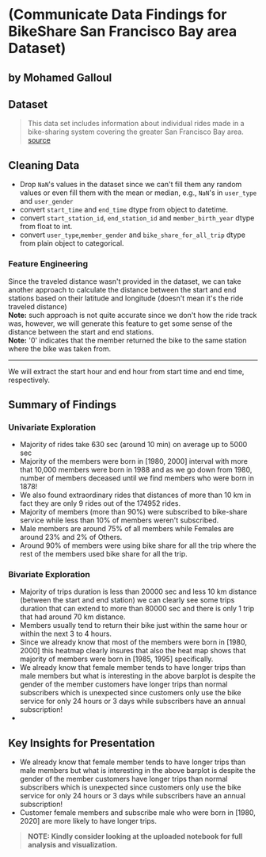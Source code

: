 # (Communicate Data Findings for BikeShare San Francisco Bay area Dataset)
## by Mohamed Galloul


## Dataset

> This data set includes information about individual rides made in a bike-sharing system covering the greater San Francisco Bay area. [source](https://www.bikeshare.com/data/) 

## Cleaning Data
- Drop `NaN`'s values in the dataset since we can't fill them any random values or even fill them with the mean or median, e.g., `NaN`'s in `user_type` and `user_gender`
- convert `start_time` and `end_time` dtype from object to datetime.
- convert `start_station_id`, `end_station_id` and `member_birth_year` dtype from float to int.
- convert `user_type`,`member_gender` and `bike_share_for_all_trip` dtype from plain object to categorical.

### Feature Engineering
Since the traveled distance wasn't provided in the dataset, we can take another approach to calculate the distance between the start and end stations based on their latitude and longitude (doesn't mean it's the ride traveled distance)
<br>
**Note:** such approach is not quite accurate since we don't how the ride track was, however, we will generate this feature to get some sense of the distance between the start and end stations.
<br>
**Note:** '0' indicates that the member returned the bike to the same station where the bike was taken from.

<hr>
 We will extract the start hour and end hour from start time and end time, respectively.

## Summary of Findings

### Univariate Exploration
 - Majority of rides take 630 sec (around 10 min) on average up to 5000 sec
- Majority of the members were born in [1980, 2000] interval with more that 10,000 members were born in 1988 and as we go down from 1980, number of members deceased until we find members who were born in 1878!
- We also found extraordinary rides that distances of more than 10 km in fact they are only 9 rides out of the 174952 rides.
- Majority of members (more than 90%) were subscribed to bike-share service while less than 10% of members weren't subscribed.
- Male members are around 75% of all members while Females are around 23% and 2% of Others.
- Around 90% of members were using bike share for all the trip where the rest of the members used bike share for all the trip.
### Bivariate Exploration
- Majority of trips duration is less than 20000 sec and less 10 km distance (between the start and end station) we can clearly see some trips duration that can extend to more than 80000 sec and there is only 1 trip that had around 70 km distance.
- Members usually tend to return their bike just within the same hour or within the next 3 to 4 hours.
- Since we already know that most of the members were born in [1980, 2000] this heatmap clearly insures that also the heat map shows that majority of members were born in [1985, 1995] specifically.
- We already know that female member tends to have longer trips than male members but what is interesting in the above barplot is despite the gender of the member customers have longer trips than normal subscribers which is unexpected since customers only use the bike service for only 24 hours or 3 days while subscribers have an annual subscription!
- 
## Key Insights for Presentation

- We already know that female member tends to have longer trips than male members but what is interesting in the above barplot is despite the gender of the member customers have longer trips than normal subscribers which is unexpected since customers only use the bike service for only 24 hours or 3 days while subscribers have an annual subscription!
- Customer female members and subscribe male who were born in [1980, 2020] are more likely to have longer trips.

> **NOTE: Kindly consider looking at the uploaded notebook for full analysis and visualization.**
